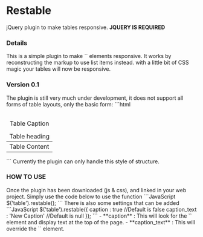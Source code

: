 # Restable
jQuery plugin to make tables responsive. **JQUERY IS REQUIRED**

<h3>Details</h3>
This is a simple plugin to make `<table>` elements responsive.
It works by reconstructing the markup to use list items instead. with a little bit of CSS magic your tables will now be responsive.

<h3>Version 0.1</h3>
The plugin is still very much under development, it does not support all forms of table layouts, only the basic form:
```html
<table>
  <caption>Table Caption</caption>
  <thead>
    <tr>
      <td>Table heading</td>
    </tr>
  </thead>
  <tbody>
    <tr>
      <td>Table Content</td>
    </tr>
  </tbody>
</table>
```
Currently the plugin can only handle this style of structure.

<h3>HOW TO USE</h3>
Once the plugin has been downloaded (js & css), and linked in your web project.
Simply use the code below to use the function
```JavaScript
 $('table').restable();
```
There is also some settings that can be added
```JavaScript
 $('table').restable({
  caption : true //Default is false
  caption_text : 'New Caption' //Default is null
 });
```
- **caption** : This will look for the `<caption>` element and display text at the top of the page.
- **caption_text** : This will override the `<caption>` element.
